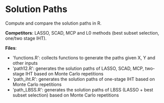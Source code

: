 # Solution Paths

Compute and compare the solution paths in R. 

**Competitors**: LASSO, SCAD, MCP and L0 methods (best subset selection, one/two stage IHT).

**Files**:
- 'functions.R': collects functions to generate the paths given X, Y and other inputs
- 'path12.R': generates the solution paths of LASSO, SCAD, MCP, two-stage IHT based on Monte Carlo repetitions
- 'path_iht.R': generates the solution paths of one-stage IHT based on Monte Carlo repetitions
- 'path_LBSS.R': generates the solution paths of LBSS (LASSO + best subset selection) based on Monte Carlo repetitions
